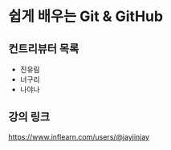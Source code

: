 # 쉽게 배우는 Git & GitHub

## 컨트리뷰터 목록

- 진유림
- 너구리
- 나야나

## 강의 링크

https://www.inflearn.com/users/@jayjinjay
